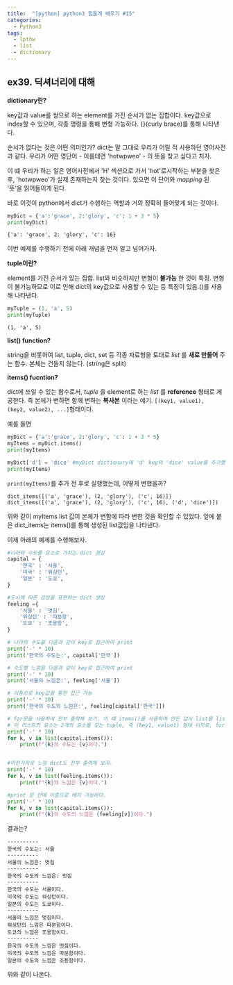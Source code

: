 ```yaml
---
title:  "[python] python3 힘들게 배우기 #15"
categories:
  - Python3
tags:
  - lpthw
  - list
  - dictionary
---
```



## ex39. 딕셔너리에 대해

**dictionary란?**

key값과 value를 쌍으로 하는 element를 가진 순서가 없는 집합이다. key값으로 index할 수 있으며, 각종 명령을 통해 변형 가능하다. {}(curly brace)를 통해 나타낸다.

순서가 없다는 것은 어떤 의미인가? dict는 말 그대로 우리가 어릴 적 사용하던 영어사전과 같다. 우리가 어떤 영단어 - 이를테면 'hotwpweo' - 의 뜻을 찾고 싶다고 치자.

이 떄 우리가 하는 일은 영어사전에서 'H' 섹션으로 가서 'hot'로시작하는 부분을 찾은 후, 'hotwpweo'가 실제 존재하는지 찾는 것이다. 있으면 이 단어와 *mapping* 된 '뜻'을 읽어들이게 된다.

바로 이것이 python에서 dict가 수행하는 역할과 거의 정확히 들어맞게 되는 것이다.



```python
myDict = {'a':'grace', 2:'glory', 'c': 1 + 3 * 5}
print(myDict)
```

```
{'a': 'grace', 2: 'glory', 'c': 16}
```

이번 예제를 수행하기 전에 아래 개념을 먼저 알고 넘어가자.

**tuple이란?**

element를 가진 순서가 있는 집합. list와 비슷하지만 변형이 **불가능** 한 것이 특징. 변형이 불가능하므로 이로 인해 dict의 key값으로 사용할 수 있는 등 특징이 있음.()를 사용해 나타낸다.

```python
myTuple = (1, 'a', 5)
print(myTuple)
```

```
(1, 'a', 5)
```

**list() function?**

string을 비롯하여 list, tuple, dict, set 등 각종 자료형을 토대로 *list* 를 **새로 만들어** 주는 함수. 본체는 건들지 않는다. (string은 split)


**items() fucntion?**

dict에 쓰일 수 있는 함수로서, *tuple* 을 element로 하는 *list* 를 **reference** 형태로 제공한다. 즉 본체가 변하면 함께 변하는 **복사본** 이라는 얘기. `[(key1, value1), (key2, value2), ...]`형태이다.

예를 들면
```python
myDict = {'a':'grace', 2:'glory', 'c': 1 + 3 * 5}
myItems = myDict.items()
print(myItems)

myDict['d'] = 'dice' #myDict dictionary에 'd' key와 'dice' value를 추가했다.
print(myItems)
```
`print(myItems)`를 추가 전 후로 실행했는데, 어떻게 변했을까?


```
dict_items([('a', 'grace'), (2, 'glory'), ('c', 16)])
dict_items([('a', 'grace'), (2, 'glory'), ('c', 16), ('d', 'dice')])
```

위와 같이 myItems list 값이 본체가 변함에 따라 변한 것을 확인할 수 있었다. 앞에 붙은 dict_items는 items()를 통해 생성된 list값임을 나타낸다.

이제 아래의 예제를 수행해보자.

```python
#나라와 수도를 요소로 가지는 dict 생성
capital = {
    '한국' : '서울',
    '미국' : '워싱턴',
    '일본' : '도쿄',
}

#도시에 따른 감정을 표현하는 dict 생성
feeling ={
    '서울' : '멋짐',
    '워싱턴' : '따분함',
    '도쿄' : '조용함',
}

# 나라의 수도를 다음과 같이 key로 접근하여 print
print('-' * 10)
print('한국의 수도는:', capital['한국'])

# 수도별 느낌을 다음과 같이 key로 접근하여 print
print('-' * 10)
print('서울의 느낌은:', feeling['서울'])

# 이중으로 key값을 통한 접근 가능
print('-' * 10)
print('한국의 수도의 느낌은:', feeling[capital['한국']])

# for문을 사용하여 전부 출력해 보기. 이 때 items()를 사용하여 만든 임시 list를 list()함수를 이용해 list로 만들어낸 값을 for문을 이용한다.
# 이 리스트의 요소는 2개의 요소를 갖는 tuple, 즉 (key1, value1) 형태 이므로, for 문의 argment가 2개씩 들어간다.
print('-' * 10)
for k, v in list(capital.items()):
    print(f"{k}의 수도는 {v}이다.")


#마찬가지로 느낌 dict도 전부 출력해 보자.
print('-' * 10)
for k, v in list(feeling.items()):
    print(f"{k}의 느낌은 {v}이다.")

#print 문 안에 이중으로 배치 가능하다.
print('-' * 10)
for k, v in list(capital.items()):
    print(f"{k}의 수도의 느낌은 {feeling[v]}이다.")
```
결과는?
```
----------
한국의 수도는: 서울
----------
서울의 느낌은: 멋짐
----------
한국의 수도의 느낌은: 멋짐
----------
한국의 수도는 서울이다.
미국의 수도는 워싱턴이다.
일본의 수도는 도쿄이다.
----------
서울의 느낌은 멋짐이다.
워싱턴의 느낌은 따분함이다.
도쿄의 느낌은 조용함이다.
----------
한국의 수도의 느낌은 멋짐이다.
미국의 수도의 느낌은 따분함이다.
일본의 수도의 느낌은 조용함이다.
```

위와 같이 나온다.
